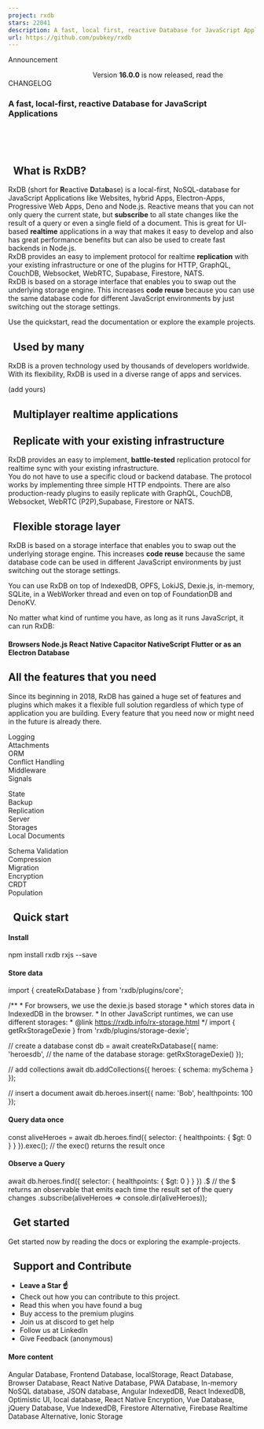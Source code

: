 ```yaml
---
project: rxdb
stars: 22041
description: A fast, local first, reactive Database for JavaScript Applications https://rxdb.info/
url: https://github.com/pubkey/rxdb
---
```


Announcement

             Version **16.0.0** is now released, read the CHANGELOG               

  

  
  

### A fast, local-first, reactive Database for JavaScript Applications

       

     

  

  What is RxDB?
---------------

RxDB (short for **R**eactive **D**ata**b**ase) is a local-first, NoSQL-database for JavaScript Applications like Websites, hybrid Apps, Electron-Apps, Progressive Web Apps, Deno and Node.js. Reactive means that you can not only query the current state, but **subscribe** to all state changes like the result of a query or even a single field of a document. This is great for UI-based **realtime** applications in a way that makes it easy to develop and also has great performance benefits but can also be used to create fast backends in Node.js.  
RxDB provides an easy to implement protocol for realtime **replication** with your existing infrastructure or one of the plugins for HTTP, GraphQL, CouchDB, Websocket, WebRTC, Supabase, Firestore, NATS.  
RxDB is based on a storage interface that enables you to swap out the underlying storage engine. This increases **code reuse** because you can use the same database code for different JavaScript environments by just switching out the storage settings.

Use the quickstart, read the documentation or explore the example projects.

  Used by **many**
------------------

RxDB is a proven technology used by thousands of developers worldwide. With its flexibility, RxDB is used in a diverse range of apps and services.

  
(add yours)

  Multiplayer realtime applications
-----------------------------------

  Replicate with your **existing infrastructure**
-------------------------------------------------

RxDB provides an easy to implement, **battle-tested** replication protocol for realtime sync with your existing infrastructure.  
You do not have to use a specific cloud or backend database. The protocol works by implementing three simple HTTP endpoints. There are also production-ready plugins to easily replicate with GraphQL, CouchDB, Websocket, WebRTC (P2P),Supabase, Firestore or NATS.

  **Flexible** storage layer
----------------------------

RxDB is based on a storage interface that enables you to swap out the underlying storage engine. This increases **code reuse** because the same database code can be used in different JavaScript environments by just switching out the storage settings.

You can use RxDB on top of IndexedDB, OPFS, LokiJS, Dexie.js, in-memory, SQLite, in a WebWorker thread and even on top of FoundationDB and DenoKV.

No matter what kind of runtime you have, as long as it runs JavaScript, it can run RxDB:

#### Browsers Node.js React Native Capacitor NativeScript Flutter or as an Electron Database

All the features that you need
------------------------------

Since its beginning in 2018, RxDB has gained a huge set of features and plugins which makes it a flexible full solution regardless of which type of application you are building. Every feature that you need now or might need in the future is already there.

Logging  
Attachments  
ORM  
Conflict Handling  
Middleware  
Signals

State  
Backup  
Replication  
Server  
Storages  
Local Documents

Schema Validation  
Compression  
Migration  
Encryption  
CRDT  
Population

  Quick start
-------------

#### Install

npm install rxdb rxjs --save

#### Store data

import { 
  createRxDatabase
} from 'rxdb/plugins/core';

/\*\*
 \* For browsers, we use the dexie.js based storage
 \* which stores data in IndexedDB in the browser.
 \* In other JavaScript runtimes, we can use different storages:
 \* @link https://rxdb.info/rx-storage.html
 \*/
import { getRxStorageDexie } from 'rxdb/plugins/storage-dexie';

// create a database
const db \= await createRxDatabase({
    name: 'heroesdb', // the name of the database
    storage: getRxStorageDexie()
});

// add collections
await db.addCollections({
  heroes: {
    schema: mySchema
  }
});

// insert a document
await db.heroes.insert({
  name: 'Bob',
  healthpoints: 100
});

#### Query data once

const aliveHeroes \= await db.heroes.find({
  selector: {
    healthpoints: {
      $gt: 0
    }
  }
}).exec(); // the exec() returns the result once

#### Observe a Query

await db.heroes.find({
  selector: {
    healthpoints: {
      $gt: 0
    }
  }
})
.$ // the $ returns an observable that emits each time the result set of the query changes
.subscribe(aliveHeroes \=> console.dir(aliveHeroes));

  Get started
-------------

Get started now by reading the docs or exploring the example-projects.

  Support and Contribute
------------------------

-   **Leave a Star ☝️**
-   Check out how you can contribute to this project.
-   Read this when you have found a bug
-   Buy access to the premium plugins
-   Join us at discord to get help
-   Follow us at LinkedIn
-   Give Feedback (anonymous)

#### More content

Angular Database, Frontend Database, localStorage, React Database, Browser Database, React Native Database, PWA Database, In-memory NoSQL database, JSON database, Angular IndexedDB, React IndexedDB, Optimistic UI, local database, React Native Encryption, Vue Database, jQuery Database, Vue IndexedDB, Firestore Alternative, Firebase Realtime Database Alternative, Ionic Storage
